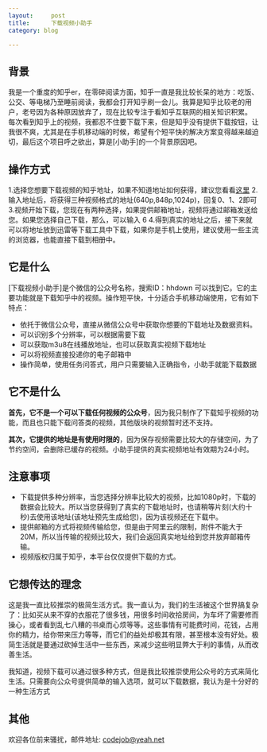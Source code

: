 ```yaml
---
layout:     post
title:      下载视频小助手
category: blog

---
```


## 背景

我是一个重度的知乎er，在零碎阅读方面，知乎一直是我比较长呆的地方：吃饭、公交、等电梯乃至睡前阅读，我都会打开知乎刷一会儿。我算是知乎比较老的用户，老号因为各种原因放弃了，现在比较专注于看知乎互联网的相关知识积累。
每次看到知乎上的视频，我都忍不住要下载下来，但是知乎没有提供下载按钮，让我很不爽，尤其是在手机移动端的时候，希望有个短平快的解决方案变得越来越迫切，最后这个项目呼之欲出，算是[小助手]的一个背景原因吧。

## 操作方式
1.选择您想要下载视频的知乎地址，如果不知道地址如何获得，建议您看看[这里](https://api.wemail.xin/help.html)
2.输入地址后，将获得三种视频格式的地址(640p,848p,1024p)，回复0、1、2即可
3.视频开始下载，您现在有两种选择，如果提供邮箱地址，视频将通过邮箱发送给您。如果您选择自己下载，那么，可以输入 6
4.得到真实的地址之后，接下来就可以将地址放到迅雷等下载工具中下载，如果你是手机上使用，建议使用一些主流的浏览器，也能直接下载到相册中。

## 它是什么

[下载视频小助手]是个微信的公众号名称，搜索ID：hhdown 可以找到它。它的主要功能就是下载知乎中的视频。操作短平快，十分适合手机移动端使用，它有如下特点：

- 依托于微信公众号，直接从微信公众号中获取你想要的下载地址及数据资料。
- 可以识别多个分辨率，可以根据需要下载
- 可以获取m3u8在线播放地址，也可以获取真实视频下载地址
- 可以将视频直接投递你的电子邮箱中
- 操作简单，使用任务问答式，用户只需要输入正确指令，小助手就能下载数据

## 它不是什么

**首先，它不是一个可以下载任何视频的公众号**，因为我只制作了下载知乎视频的功能，而且也只能下载问答类的视频，其他版块的视频暂时还不支持。

**其次，它提供的地址是有使用时限的**，因为保存视频需要比较大的存储空间，为了节约空间，会删除已缓存的视频。小助手提供的真实视频地址有效期为24小时。



## 注意事项
- 下载提供多种分辨率，当您选择分辨率比较大的视频，比如1080p时，下载的数据会比较大。所以当您获得到了真实的下载地址时，也请稍等片刻(大约十秒)去使用该地址(该地址预先生成给您)，因为该视频还在下载中。
- 提供邮箱的方式将视频传输给您，但是由于阿里云的限制，附件不能大于20M，所以当传输的视频比较大，我们会返回真实地址给到您并放弃邮箱传输。
- 视频版权归属于知乎，本平台仅仅提供下载的方式。


## 它想传达的理念

这是我一直比较推崇的极简生活方式。我一直认为，我们的生活被这个世界搞复杂了：比如买从来不穿的衣服花了很多钱，用很多时间收拾房间，为车坏了需要修而操心，或者看到乱七八糟的书桌而心烦等等。这些事情有可能费时间，花钱，占用你的精力，给你带来压力等等，而它们的益处却极其有限，甚至根本没有好处。极简生活就是要通过砍掉生活中一些东西，来减少这些明显弊大于利的事情，从而改善生活。

我知道，视频下载可以通过很多种方式，但是我比较推崇使用公众号的方式来简化生活。只需要向公众号提供简单的输入选项，就可以下载数据，我认为是十分好的一种生活方式

## 其他

欢迎各位前来骚扰，邮件地址: codejob@yeah.net











